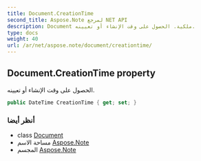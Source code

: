 ```yaml
---
title: Document.CreationTime
second_title: Aspose.Note لمرجع NET API
description: Document ملكية. الحصول على وقت الإنشاء أو تعيينه.
type: docs
weight: 40
url: /ar/net/aspose.note/document/creationtime/
---
```

## Document.CreationTime property

الحصول على وقت الإنشاء أو تعيينه.

```csharp
public DateTime CreationTime { get; set; }
```

### أنظر أيضا

* class [Document](../)
* مساحة الاسم [Aspose.Note](../../document/)
* المجسم [Aspose.Note](../../../)


